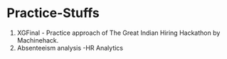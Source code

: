 # Practice-Stuffs

1. XGFinal - Practice approach of The Great Indian Hiring Hackathon by Machinehack.
2. Absenteeism analysis -HR Analytics
